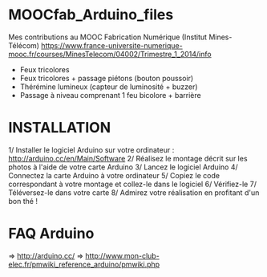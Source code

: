 MOOCfab_Arduino_files
=====================

Mes contributions au MOOC Fabrication Numérique (Institut Mines-Télécom)
https://www.france-universite-numerique-mooc.fr/courses/MinesTelecom/04002/Trimestre_1_2014/info

- Feux tricolores
- Feux tricolores + passage piétons (bouton poussoir)
- Thérémine lumineux (capteur de luminosité + buzzer)
- Passage à niveau comprenant 1 feu bicolore + barrière

INSTALLATION
============
1/ Installer le logiciel Arduino sur votre ordinateur : http://arduino.cc/en/Main/Software
2/ Réalisez le montage décrit sur les photos à l'aide de votre carte Arduino
3/ Lancez le logiciel Arduino
4/ Connectez la carte Arduino à votre ordinateur
5/ Copiez le code correspondant à votre montage et collez-le dans le logiciel
6/ Vérifiez-le
7/ Téléversez-le dans votre carte
8/ Admirez votre réalisation en profitant d'un bon thé !

FAQ Arduino
===========
=> http://arduino.cc/
=> http://www.mon-club-elec.fr/pmwiki_reference_arduino/pmwiki.php
